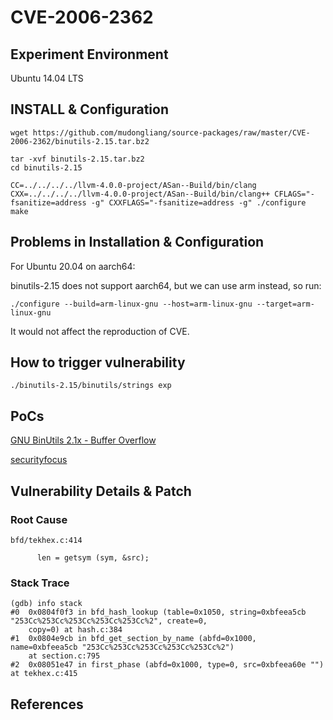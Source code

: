 # CVE-2006-2362

## Experiment Environment

Ubuntu 14.04 LTS

## INSTALL & Configuration

```
wget https://github.com/mudongliang/source-packages/raw/master/CVE-2006-2362/binutils-2.15.tar.bz2

tar -xvf binutils-2.15.tar.bz2
cd binutils-2.15

CC=../../../../llvm-4.0.0-project/ASan--Build/bin/clang CXX=../../../../llvm-4.0.0-project/ASan--Build/bin/clang++ CFLAGS="-fsanitize=address -g" CXXFLAGS="-fsanitize=address -g" ./configure
make
```

## Problems in Installation & Configuration

For Ubuntu 20.04 on aarch64:

binutils-2.15 does not support aarch64, but we can use arm instead, so run:
```
./configure --build=arm-linux-gnu --host=arm-linux-gnu --target=arm-linux-gnu
```
It would not affect the reproduction of CVE.

## How to trigger vulnerability

```
./binutils-2.15/binutils/strings exp
```

## PoCs

[GNU BinUtils 2.1x - Buffer Overflow](https://www.exploit-db.com/exploits/27856/)

[securityfocus](http://www.securityfocus.com/bid/17950/info)

## Vulnerability Details & Patch

### Root Cause

```
bfd/tekhex.c:414

      len = getsym (sym, &src);
```
### Stack Trace

```
(gdb) info stack
#0  0x0804f0f3 in bfd_hash_lookup (table=0x1050, string=0xbfeea5cb "253Cc%253Cc%253Cc%253Cc%253Cc%2", create=0, 
    copy=0) at hash.c:384
#1  0x0804e9cb in bfd_get_section_by_name (abfd=0x1000, name=0xbfeea5cb "253Cc%253Cc%253Cc%253Cc%253Cc%2")
    at section.c:795
#2  0x08051e47 in first_phase (abfd=0x1000, type=0, src=0xbfeea60e "") at tekhex.c:415
```

## References
